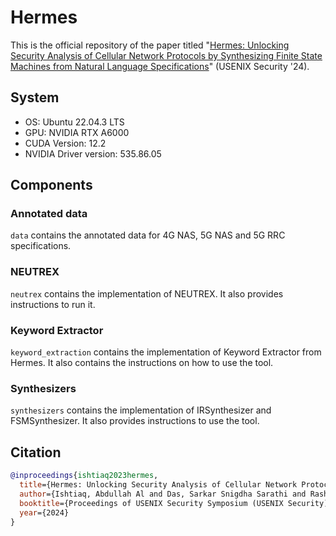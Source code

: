 # Hermes

This is the official repository of the paper titled "[Hermes: Unlocking Security Analysis of Cellular Network Protocols by Synthesizing Finite State Machines from Natural Language Specifications](https://www.usenix.org/conference/usenixsecurity24/presentation/al-ishtiaq)" (USENIX Security '24). 


## System 
- OS: Ubuntu 22.04.3 LTS
- GPU: NVIDIA RTX A6000
- CUDA Version: 12.2
- NVIDIA Driver version: 535.86.05


## Components

### Annotated data 

`data` contains the annotated data for 4G NAS, 5G NAS and 5G RRC specifications.


### NEUTREX

`neutrex` contains the implementation of NEUTREX. It also provides instructions to run it.  


### Keyword Extractor

`keyword_extraction` contains the implementation of Keyword Extractor from Hermes. 
It also contains the instructions on how to use the tool.  


### Synthesizers

`synthesizers` contains the implementation of IRSynthesizer and FSMSynthesizer.
It also provides instructions to use the tool.  


## Citation

```bibtex
@inproceedings{ishtiaq2023hermes,
  title={Hermes: Unlocking Security Analysis of Cellular Network Protocols by Synthesizing Finite State Machines from Natural Language Specifications},
  author={Ishtiaq, Abdullah Al and Das, Sarkar Snigdha Sarathi and Rashid, Syed Md Mukit and Ranjbar, Ali and Tu, Kai and Wu, Tianwei and Song, Zhezheng and Wang, Weixuan and Akon, Mujtahid Al-Islam and Zhang, Rui and Hussain, Syed Rafiul},
  booktitle={Proceedings of USENIX Security Symposium (USENIX Security)},
  year={2024}
}
```



